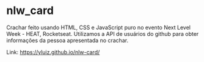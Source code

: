 # nlw_card

Crachar feito usando HTML, CSS e JavaScript puro no evento Next Level Week - HEAT, Rocketseat.
Utilizamos a API de usuários do github para obter informações da pessoa apresentada no crachar.

Link: https://yluiz.github.io/nlw-card/
